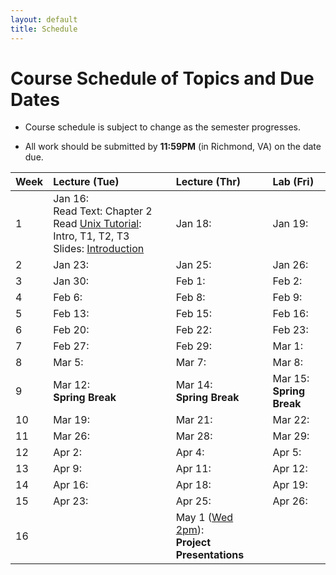 ```yaml
---
layout: default
title: Schedule
---
```


# Course Schedule of Topics and Due Dates

* Course schedule is subject to change as the semester progresses. 

* All work should be submitted by **11:59PM** (in Richmond, VA) on the date due.

| Week | Lecture (Tue)                              | Lecture (Thr)                                 | Lab (Fri)                                        |
| :--- | :---                                       | :---                                          | :---                                                  |
| 1    | Jan 16:  <br />Read Text: Chapter 2<br />Read [Unix Tutorial](https://users.cs.duke.edu/~alvy/courses/unixtut/): Intro, T1, T2, T3<br />Slides: [Introduction](lectures/01-Introduction.pdf)              | Jan 18:                                       | Jan 19:                   |
| 2    | Jan 23:     | Jan 25:     | Jan 26:                |
| 3    | Jan 30:     | Feb 1:      | Feb 2:                 |
| 4    | Feb 6:      | Feb 8:      | Feb 9:                 |
| 5    | Feb 13:     | Feb 15:     | Feb 16:                |
| 6    | Feb 20:     | Feb 22:     | Feb 23:                |
| 7    | Feb 27:     | Feb 29:     | Mar 1:                 |
| 8    | Mar 5:      | Mar 7:      | Mar 8:                 |
| 9    | Mar 12: <br />**Spring Break**  | Mar 14: <br />**Spring Break** | Mar 15: <br />**Spring Break**               |
| 10   | Mar 19:     | Mar 21:     | Mar 22:                |
| 11   | Mar 26:     | Mar 28:     | Mar 29:                |
| 12   | Apr 2:      | Apr 4:      | Apr 5:                 |
| 13   | Apr 9:      | Apr 11:     | Apr 12:                |
| 14   | Apr 16:     | Apr 18:     | Apr 19:                |
| 15   | Apr 23:     | Apr 25:     | Apr 26:                |
| 16   |             | May 1 (<u>Wed 2pm</u>):<br /> **Project Presentations**           |                        |










